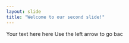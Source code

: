 ```yaml
---
layout: slide
title: "Welcome to our second slide!"
---
```

Your text here here
Use the left arrow to go bac
